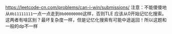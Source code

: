 https://leetcode-cn.com/problems/can-i-win/submissions/
注意：不能傻傻地从`0b11111111`一点一点走到`0b00000000`这样，否则TLE
应该从0开始记忆化搜索。
这两者有啥区别？最坏复杂度一样，但是记忆化搜索有可能中途返回！所以这题和一般的dp不一样